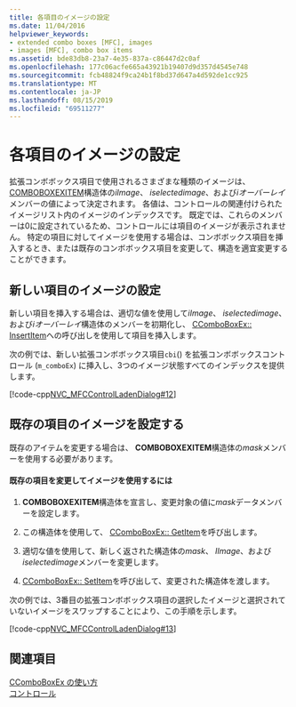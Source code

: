 ```yaml
---
title: 各項目のイメージの設定
ms.date: 11/04/2016
helpviewer_keywords:
- extended combo boxes [MFC], images
- images [MFC], combo box items
ms.assetid: bde83db8-23a7-4e35-837a-c86447d2c0af
ms.openlocfilehash: 177c06acfe665a43921b19407d9d357d4545e748
ms.sourcegitcommit: fcb48824f9ca24b1f8bd37d647a4d592de1cc925
ms.translationtype: MT
ms.contentlocale: ja-JP
ms.lasthandoff: 08/15/2019
ms.locfileid: "69511277"
---
```

# <a name="setting-the-images-for-an-individual-item"></a>各項目のイメージの設定

拡張コンボボックス項目で使用されるさまざまな種類のイメージは、 [COMBOBOXEXITEM](/windows/win32/api/commctrl/ns-commctrl-comboboxexitemw)構造体の*iImage*、 *iselectedimage*、および*iオーバーレイ*メンバーの値によって決定されます。 各値は、コントロールの関連付けられたイメージリスト内のイメージのインデックスです。 既定では、これらのメンバーは0に設定されているため、コントロールには項目のイメージが表示されません。 特定の項目に対してイメージを使用する場合は、コンボボックス項目を挿入するとき、または既存のコンボボックス項目を変更して、構造を適宜変更することができます。

## <a name="setting-the-image-for-a-new-item"></a>新しい項目のイメージの設定

新しい項目を挿入する場合は、適切な値を使用して*iImage*、 *iselectedimage*、および*iオーバーレイ*構造体のメンバーを初期化し、 [CComboBoxEx:: InsertItem](../mfc/reference/ccomboboxex-class.md#insertitem)への呼び出しを使用して項目を挿入します。

次の例では、新しい拡張コンボボックス項目`cbi`() を拡張コンボボックスコントロール (`m_comboEx`) に挿入し、3つのイメージ状態すべてのインデックスを提供します。

[!code-cpp[NVC_MFCControlLadenDialog#12](../mfc/codesnippet/cpp/setting-the-images-for-an-individual-item_1.cpp)]

## <a name="setting-the-image-for-an-existing-item"></a>既存の項目のイメージを設定する

既存のアイテムを変更する場合は、 **COMBOBOXEXITEM**構造体の*mask*メンバーを使用する必要があります。

#### <a name="to-modify-an-existing-item-to-use-images"></a>既存の項目を変更してイメージを使用するには

1. **COMBOBOXEXITEM**構造体を宣言し、変更対象の値に*mask*データメンバーを設定します。

1. この構造体を使用して、 [CComboBoxEx:: GetItem](../mfc/reference/ccomboboxex-class.md#getitem)を呼び出します。

1. 適切な値を使用して、新しく返された構造体の*mask*、 *IImage*、および*iselectedimage*メンバーを変更します。

1. [CComboBoxEx:: SetItem](../mfc/reference/ccomboboxex-class.md#setitem)を呼び出して、変更された構造体を渡します。

次の例では、3番目の拡張コンボボックス項目の選択したイメージと選択されていないイメージをスワップすることにより、この手順を示します。

[!code-cpp[NVC_MFCControlLadenDialog#13](../mfc/codesnippet/cpp/setting-the-images-for-an-individual-item_2.cpp)]

## <a name="see-also"></a>関連項目

[CComboBoxEx の使い方](../mfc/using-ccomboboxex.md)<br/>
[コントロール](../mfc/controls-mfc.md)
